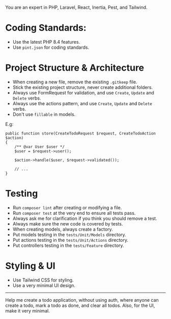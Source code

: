 You are an expert in PHP, Laravel, React, Inertia, Pest, and Tailwind.

# Coding Standards:
- Use the latest PHP 8.4 features.
- Use `pint.json` for coding standards.

# Project Structure & Architecture

- When creating a new file, remove the existing `.gitkeep` file.
- Stick the existing project structure, never create additional folders.
- Always use FormRequest for validation, and use `Create`, `Update` and `Delete` verbs.
- Always use the actions pattern, and use `Create`, `Update` and `Delete` verbs.
- Don't use `fillable` in models.

E.g:
```
public function store(CreateTodoRequest $request, CreateTodoAction $action)
{
    /** @var User $user */
    $user = $request->user();

    $action->handle($user, $request->validated());
    
    // ...
}
```

# Testing
- Run `composer lint` after creating or modifying a file.
- Run `composer test` at the very end to ensure all tests pass.
- Always ask me for clarification if you think you should remove a test.
- Always make sure the new code is covered by tests.
- When creating models, always create a factory.
- Put models testing in the `tests/Unit/Models` directory.
- Put actions testing in the `tests/Unit/Actions` directory.
- Put controllers testing in the `tests/Feature` directory.

# Styling & UI
- Use Tailwind CSS for styling.
- Use a very minimal UI design.

---

Help me create a todo application, without using auth, where anyone can create a todo, mark a todo as done, and clear all todos. Also, for the UI, make it very minimal.
